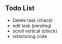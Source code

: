 ## Todo List

- Delete task (check)
- edit task (pending)
- scroll vertical (check)
- refactoring code
